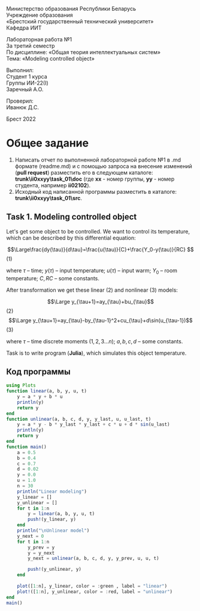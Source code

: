 Министерство образования Республики Беларусь <br/>
Учреждение образования <br/>
«Брестский государственный технический университет» <br/>
Кафедра ИИТ <br/>

Лабораторная работа №1 <br/>
За третий семестр <br/>
По дисциплине: «Общая теория интеллектуальных систем» <br/>
Тема: «Modeling controlled object» <br/>

Выполнил: <br/>
Студент 1 курса <br/>
Группы ИИ-22(I) <br/>
Заречный А.О. <br/>

Проверил: <br/>
Иванюк Д.С. <br/>

Брест 2022 <br/>

# Общее задание #
1. Написать отчет по выполненной лабораторной работе №1 в .md формате (readme.md) и с помощью запроса на внесение изменений (**pull request**) разместить его в следующем каталоге: **trunk\ii0xxyy\task_01\doc** (где **xx** - номер группы, **yy** - номер студента, например **ii02102**).
2. Исходный код написанной программы разместить в каталоге: **trunk\ii0xxyy\task_01\src**.

## Task 1. Modeling controlled object ##
Let's get some object to be controlled. We want to control its temperature, which can be described by this differential equation:

$$\Large\frac{dy(\tau)}{d\tau}=\frac{u(\tau)}{C}+\frac{Y_0-y(\tau)}{RC} $$ (1)

where $\tau$ – time; $y(\tau)$ – input temperature; $u(\tau)$ – input warm; $Y_0$ – room temperature; $C,RC$ – some constants.

After transformation we get these linear (2) and nonlinear (3) models:

$$\Large y_{\tau+1}=ay_{\tau}+bu_{\tau}$$ (2)
$$\Large y_{\tau+1}=ay_{\tau}-by_{\tau-1}^2+cu_{\tau}+d\sin(u_{\tau-1})$$ (3)

where $\tau$ – time discrete moments ($1,2,3{\dots}n$); $a,b,c,d$ – some constants.

Task is to write program (**Julia**), which simulates this object temperature.


## Код программы ##


``` julia
using Plots
function linear(a, b, y, u, t)
    y = a * y + b * u
    println(y)
    return y
end
function unlinear(a, b, c, d, y, y_last, u, u_last, t)
    y = a * y - b * y_last * y_last + c * u + d * sin(u_last)
    println(y)
    return y
end
function main()
    a = 0.5
    b = 0.4
    c = 0.7
    d = 0.02
    y = 0.0
    u = 1.0
    n = 30
    println("Linear modeling")
    y_linear = []
    y_unlinear = []
    for t in 1:n
        y = linear(a, b, y, u, t)
        push!(y_linear, y)
    end
    println("\nUnlinear model")    
    y_next = 0
    for t in 1:n
        y_prev = y
        y = y_next
        y_next = unlinear(a, b, c, d, y, y_prev, u, u, t)

        push!(y_unlinear, y)
    end
    
    plot([1:n], y_linear, color = :green , label = "linear")
    plot!([1:n], y_unlinear, color = :red, label = "unlinear")
end
main()   
```